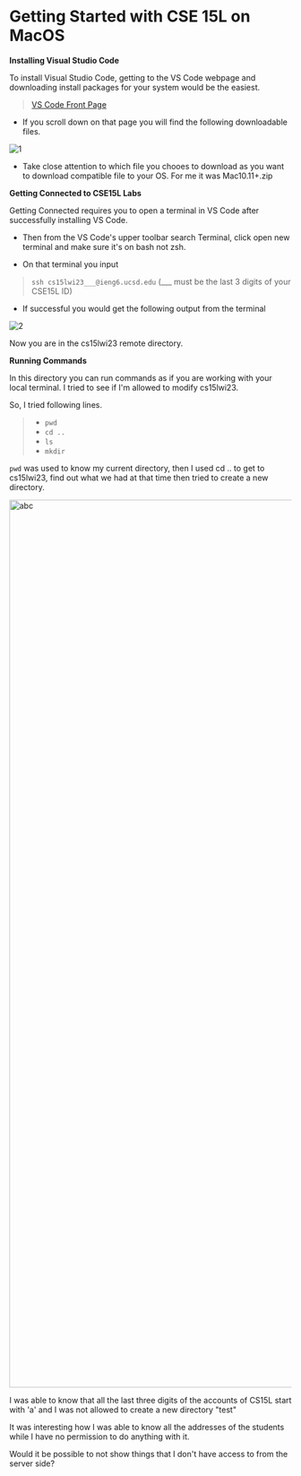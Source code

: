 # Getting Started with CSE 15L on MacOS


**Installing Visual Studio Code**


To install Visual Studio Code, getting to the VS Code webpage and downloading install packages for your system would be the easiest.

>[VS Code Front Page](https://code.visualstudio.com/)

* If you scroll down on that page you will find the following downloadable files.

![1](https://user-images.githubusercontent.com/66867608/212767940-9e67640f-567e-46cf-bdce-c50a3daddaff.png)

* Take close attention to which file you chooes to download as you want to download compatible file to your OS. For me it was Mac10.11+.zip 


**Getting Connected to CSE15L Labs**

Getting Connected requires you to open a terminal in VS Code after successfully installing VS Code.

* Then from the VS Code's upper toolbar search Terminal, click open new terminal and make sure it's on bash not zsh.

* On that terminal you input 

> `ssh cs15lwi23___@ieng6.ucsd.edu` (___ must be the last 3 digits of your CSE15L ID)

* If successful you would get the following output from the terminal

![2](https://user-images.githubusercontent.com/66867608/212768927-752f63e9-575e-4a31-9f0b-81c79e87b839.png)

Now you are in the cs15lwi23 remote directory.

**Running Commands**

In this directory you can run commands as if you are working with your local terminal. I tried to see if I'm allowed to modify cs15lwi23.

So, I tried following lines.

> * `pwd`
> * `cd ..`
> * `ls`
> * `mkdir`

`pwd` was used to know my current directory, then I used cd .. to get to cs15lwi23, find out what we had at that time then tried to create a new directory.

<img width="1585" alt="abc" src="https://user-images.githubusercontent.com/66867608/212769612-615cae15-f0dc-4943-85a0-e14a14ab20e8.png">

I was able to know that all the last three digits of the accounts of CS15L start with 'a' and I was not allowed to create a new directory "test"

It was interesting how I was able to know all the addresses of the students while I have no permission to do anything with it. 

Would it be possible to not show things that I don't have access to from the server side?

